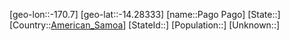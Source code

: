 ﻿---
location: [-14.28333,-170.7]
type: City
tags:
- geo/City


SpocWebEntityId: 36747
isDeleted: false
confidential: public

---
[geo-lon::-170.7]
[geo-lat::-14.28333]
[name::Pago Pago]
[State::]
[Country::[American_Samoa](geo/Continent/Oceania/American_Samoa.md)]
[StateId::]
[Population::]
[Unknown::]


